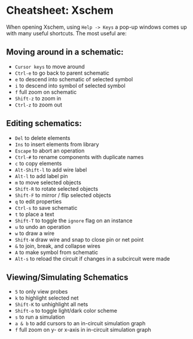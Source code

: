 # Cheatsheet: Xschem 

When opening Xschem, using `Help -> Keys` a pop-up windows comes up with many useful shortcuts. The most useful are:

## Moving around in a schematic:

- `Cursor keys` to move around
- `Ctrl-e` to go back to parent schematic
- `e` to descend into schematic of selected symbol
- `i` to descend into symbol of selected symbol
- `f` full zoom on schematic
- `Shift-z` to zoom in
- `Ctrl-z` to zoom out

## Editing schematics:

- `Del` to delete elements
- `Ins` to insert elements from library
- `Escape` to abort an operation
- `Ctrl-#` to rename components with duplicate names
- `c` to copy elements
- `Alt-Shift-l` to add wire label
- `Alt-l` to add label pin
- `m` to move selected objects
- `Shift-R` to rotate selected objects
- `Shift-F` to mirror / flip selected objects
- `q` to edit properties
- `Ctrl-s` to save schematic
- `t` to place a text
- `Shift-T` to toggle the `ignore` flag on an instance
- `u` to undo an operation
- `w` to draw a wire
- `Shift-W` draw wire and snap to close pin or net point
- `&` to join, break, and collapse wires
- `A` to make symbol from schematic
- `Alt-s` to reload the circuit if changes in a subcircuit were made

## Viewing/Simulating Schematics

- `5` to only view probes
- `k` to highlight selected net
- `Shift-K` to unhighlight all nets
- `Shift-o` to toggle light/dark color scheme
- `s` to run a simulation
- `a & b` to add cursors to an in-circuit simulation graph
- `f` full zoom on y- or x-axis in in-circuit simulation graph
